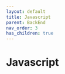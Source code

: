 ```yaml
---
layout: default
title: Javascript
parent: BackEnd
nav_order: 3
has_children: true
---
```


# Javascript
